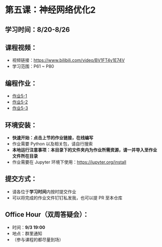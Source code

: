 # 第五课：神经网络优化2

## 学习时间：8/20-8/26

## 课程视频：
- 视频链接：https://www.bilibili.com/video/BV1FT4y1E74V
- 学习范围：P61 ~ P80

## 编程作业：
- [作业5-1](https://mybinder.org/v2/gh/swowk/DL-NLP-LLM-L1/9cb26182192de7f59018b9a2e839357f59b75a41?urlpath=lab%2Ftree%2F4.%E7%A5%9E%E7%BB%8F%E7%BD%91%E7%BB%9C%E4%BC%98%E5%8C%961%2F1.Initialization.ipynb)
- [作业5-2](https://mybinder.org/v2/gh/swowk/DL-NLP-LLM-L1/9cb26182192de7f59018b9a2e839357f59b75a41?urlpath=lab%2Ftree%2F4.%E7%A5%9E%E7%BB%8F%E7%BD%91%E7%BB%9C%E4%BC%98%E5%8C%961%2F2.Regularization.ipynb)
- [作业5-3](https://mybinder.org/v2/gh/swowk/DL-NLP-LLM-L1/9cb26182192de7f59018b9a2e839357f59b75a41?urlpath=lab%2Ftree%2F4.%E7%A5%9E%E7%BB%8F%E7%BD%91%E7%BB%9C%E4%BC%98%E5%8C%961%2F3.Gradient%2BChecking.ipynb)

## 环境安装：
- **快速开始：点击上节的作业链接，在线编写**
- 作业需要 Python 以及相关包，请自行搜索
- **本地运行注意事项：本目录下的文件夹内为作业所需资源，请一并导入至作业文件所在目录**
- 作业需要在 Jupyter 环境下使用：https://jupyter.org/install

## 提交方式：
- 请各位于**学习时间**内按时提交作业
- 可以将完成的作业文件钉钉私发我，也可以提 PR 至本仓库

## Office Hour（双周答疑会）：
- 时间：**9/3 19:00**
- 地点：群里通知
- （参与课程的都尽量到场）

